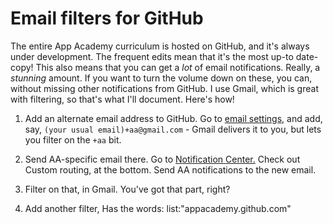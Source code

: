# Email filters for GitHub
The entire App Academy curriculum is hosted on GitHub, and it's always under development. The frequent edits mean that it's the most up-to date-copy! This also means that you can get a *lot* of email notifications. Really, a *stunning* amount. If you want to turn the volume down on these, you can, without missing other notifications from GitHub. I use Gmail, which is great with filtering, so that's what I'll document. Here's how! 

1. Add an alternate email address to GitHub. Go to [email settings,](https://github.com/settings/emails) and add, say, `(your usual email)+aa@gmail.com` - Gmail delivers it to you, but lets you filter on the `+aa` bit.

2. Send AA-specific email there. Go to [Notification Center.](https://github.com/settings/notifications) Check out Custom routing, at the bottom. Send AA notifications to the new email.

3. Filter on that, in Gmail. You've got that part, right?

4. Add another filter, Has the words: list:"appacademy.github.com"
